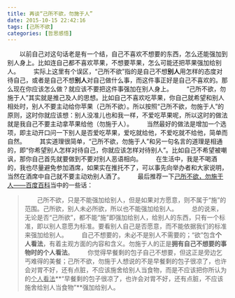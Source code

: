 ```yaml
---
title: 再谈“己所不欲，勿施于人”
date: 2015-10-15 22:42:16
tags: [己所不欲]
categories: [哲思感悟]
---
```


　　以前自己对这句话老是有一个结，自己不喜欢不想要的东西，怎么还能强加到别人身上。比如连自己都不喜欢苹果，不想要苹果，怎么可能还把苹果强加给别人。
　　实际上这里有个误区，“己所不欲”指的是自己不想**别人**用怎样的态度对待自己，或者是自己不想**别人**对自己做什么事，而这件事正好是自己不喜欢的。那么现在你应该怎么做？就应该不要把这件事强加在别人身上。
　　“己所不欲，勿施于人”其实就是推己及人的思想。比如自己不喜欢吃苹果，你自己就希望和别人相处时，别人不要主动给你苹果（己所不欲）。所以按照“己所不欲，勿施于人”的原则，这时你就应该想：别人没准儿也和我一样，不爱吃苹果呢，所以这时的做法就是我自己不要主动拿苹果给他（勿施于人）。<!--more-->
　　当然最好的做法是增加一个选项，即主动开口问一下别人是否爱吃苹果，爱吃就给他，不爱吃就不给他，简单而自然。
　　其实道理很简单，“己所不欲，勿施于人”和另一句名言的道理是相通的，即“你希望别人怎样对待自己，你就应该怎样对待别人”。比如自己不希望被嘲讽，那你自己首先就要做到不要对别人恶语相向。
　　在生活中，我是不喝酒的，我也尽量避免参加酒席，如果实在推托不了，可以事先向举办者和大家说明，当然在酒席中自己就不要主动劝别人酒了。
　　最后推荐一下[己所不欲，勿施于人——百度百科][1]当中的一些话：
>　　己所不欲，只是不能强加给别人，但是如果对方愿意，则不属于“施”的范围。己所欲，别人未必所欲，所以也不能强加给别人。
　　总的说来，无论是否“己所欲”，都不能“施”即强加给别人，给别人的东西，只有一个标准，即以别人意愿为标准。要看别人自己是否愿意，而不能依据我们的标准来强加给别人。
　　自己不想要的，未必不是别人不需要的；“欲”包含**个人看法**，有着主观方面的内容和含义。勿施于人的正是**拥有自己不想要的事物时的个人看法**。
　　你觉得早餐剩的包子自己不想要，但这正是旁边乞丐难得的美餐；己所不欲，勿施于人想说的不是早餐剩的包子很凉了，也许会对胃不好，还有点脏，不应该施舍给别人当食物，而是不应该把你所认为的<u>个人看法</u>**“早餐剩的包子很凉了，也许会对胃不好，还有点脏，不应该施舍给别人当食物”**强加给别人。

  [1]: http://baike.baidu.com/link?url=8GcduWlFgTGL8_w_t1S9EMLFPf8QawGvwyPGxCLPnApAPO2hAthUcTtlBgHHjJyemRILonoAx2a3G_IZX2WhC3SPHRkvUnZ_LSy8hd2BvPmVCxj2Dz3YiQYvN5KjCS-D3dFLh0hQZ1IHxD-VerRIwCsfbMHE77vZ2RXMwG4k81hJNnaJveEvIi-6Shwxv64ABaV31hdRUY80gp5xkIxmLq0wZAm0tY4Pu-l8TZ6BzBu
